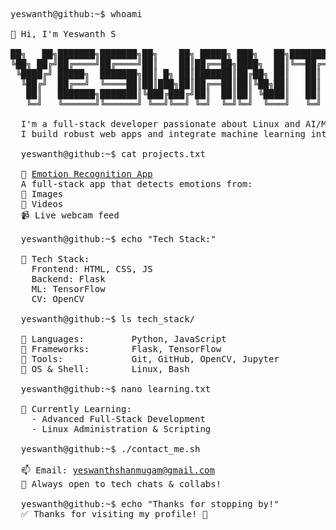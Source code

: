 <pre>
yeswanth@github:~$ whoami

👋 Hi, I'm Yeswanth S

██╗   ██╗███████╗███████╗██╗    ██╗ █████╗ ███╗   ██╗████████╗██╗  ██╗    ███████╗
╚██╗ ██╔╝██╔════╝██╔════╝██║    ██║██╔══██╗████╗  ██║╚══██╔══╝██║  ██║    ██╔════╝
 ╚████╔╝ █████╗  ███████╗██║ █╗ ██║███████║██╔██╗ ██║   ██║   ███████║    ███████╗
  ╚██╔╝  ██╔══╝  ╚════██║██║███╗██║██╔══██║██║╚██╗██║   ██║   ██╔══██║    ╚════██║
   ██║   ███████╗███████║╚███╔███╔╝██║  ██║██║ ╚████║   ██║   ██║  ██║    ███████║
   ╚═╝   ╚══════╝╚══════╝ ╚══╝╚══╝ ╚═╝  ╚═╝╚═╝  ╚═══╝   ╚═╝   ╚═╝  ╚═╝    ╚══════╝

  I'm a full-stack developer passionate about Linux and AI/ML applications.  
  I build robust web apps and integrate machine learning into real-world solutions.

  yeswanth@github:~$ cat projects.txt
  
  🚀 <a href="https://github.com/YESWANTH-S/Emotion_Recognition_App">Emotion Recognition App</a>
  A full-stack app that detects emotions from:
  📸 Images
  🎥 Videos
  📹 Live webcam feed
  
  yeswanth@github:~$ echo "Tech Stack:"
  
  🧠 Tech Stack:
    Frontend: HTML, CSS, JS
    Backend: Flask
    ML: TensorFlow
    CV: OpenCV

  yeswanth@github:~$ ls tech_stack/
  
  📁 Languages:         Python, JavaScript  
  📁 Frameworks:        Flask, TensorFlow  
  📁 Tools:             Git, GitHub, OpenCV, Jupyter  
  📁 OS & Shell:        Linux, Bash

  yeswanth@github:~$ nano learning.txt
  
  📘 Currently Learning:
    - Advanced Full-Stack Development
    - Linux Administration & Scripting

  yeswanth@github:~$ ./contact_me.sh
  
  📫 Email: <a href="mailto:yeswanthshanmugam@gmail.com">yeswanthshanmugam@gmail.com</a>  
  💬 Always open to tech chats & collabs!

  yeswanth@github:~$ echo "Thanks for stopping by!"  
  ✅ Thanks for visiting my profile! 🚀
  </pre>
